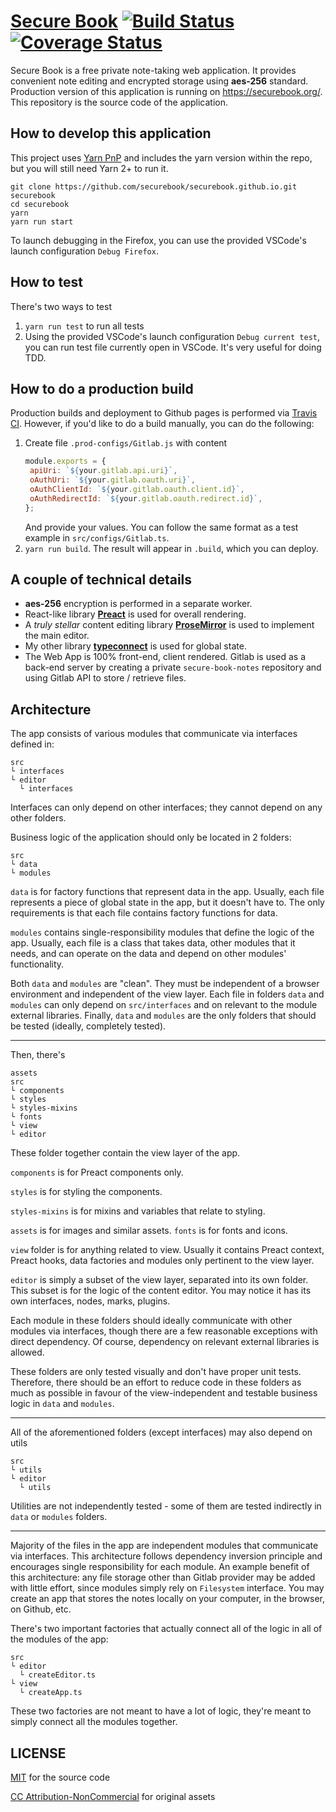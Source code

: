 # [Secure Book](https://securebook.org/) [![Build Status](https://travis-ci.com/securebook/securebook.github.io.svg?branch=development)](https://travis-ci.com/securebook/securebook.github.io) [![Coverage Status](https://coveralls.io/repos/github/securebook/securebook.github.io/badge.svg?branch=development)](https://coveralls.io/github/securebook/securebook.github.io?branch=development)

Secure Book is a free private note-taking web application. It provides convenient note editing and encrypted storage using **aes-256** standard. Production version of this application is running on https://securebook.org/. This repository is the source code of the application.

## How to develop this application

This project uses [Yarn PnP](https://classic.yarnpkg.com/en/docs/pnp/) and includes the yarn version within the repo, but you will still need Yarn 2+ to run it.

```
git clone https://github.com/securebook/securebook.github.io.git securebook
cd securebook
yarn
yarn run start
```

To launch debugging in the Firefox, you can use the provided VSCode's launch configuration `Debug Firefox`.

## How to test

There's two ways to test

1. `yarn run test` to run all tests
2. Using the provided VSCode's launch configuration `Debug current test`, you can run test file currently open in VSCode. It's very useful for doing TDD.

## How to do a production build

Production builds and deployment to Github pages is performed via [Travis CI](https://travis-ci.com/securebook/securebook.github.io). However, if you'd like to do a build manually, you can do the following:

1. Create file `.prod-configs/Gitlab.js` with content
   ```js
   module.exports = {
   	apiUri: `${your.gitlab.api.uri}`,
   	oAuthUri: `${your.gitlab.oauth.uri}`,
   	oAuthClientId: `${your.gitlab.oauth.client.id}`,
   	oAuthRedirectId: `${your.gitlab.oauth.redirect.id}`,
   };
   ```
   And provide your values. You can follow the same format as a test example in `src/configs/Gitlab.ts`.
2. `yarn run build`. The result will appear in `.build`, which you can deploy.

## A couple of technical details

* **aes-256** encryption is performed in a separate worker.
* React-like library [**Preact**](https://preactjs.com/) is used for overall rendering.
* A *truly stellar* content editing library [**ProseMirror**](https://prosemirror.net/) is used to implement the main editor.
* My other library [**typeconnect**](https://github.com/guitarino/typeconnect) is used for global state.
* The Web App is 100% front-end, client rendered. Gitlab is used as a back-end server by creating a private `secure-book-notes` repository and using Gitlab API to store / retrieve files.

## Architecture

The app consists of various modules that communicate via interfaces defined in:

```
src
└ interfaces
└ editor
  └ interfaces
```

Interfaces can only depend on other interfaces; they cannot depend on any other folders.

Business logic of the application should only be located in 2 folders:

```
src
└ data
└ modules
```

`data` is for factory functions that represent data in the app. Usually, each file represents a piece of global state in the app, but it doesn't have to. The only requirements is that each file contains factory functions for data.

`modules` contains single-responsibility modules that define the logic of the app. Usually, each file is a class that takes data, other modules that it needs, and can operate on the data and depend on other modules' functionality.

Both `data` and `modules` are "clean". They must be independent of a browser environment and independent of the view layer. Each file in folders `data` and `modules` can only depend on `src/interfaces` and on relevant to the module external libraries. Finally, `data` and `modules` are the only folders that should be tested (ideally, completely tested).

---

Then, there's

```
assets
src
└ components
└ styles
└ styles-mixins
└ fonts
└ view
└ editor
```

These folder together contain the view layer of the app.

`components` is for Preact components only.

`styles` is for styling the components.

`styles-mixins` is for mixins and variables that relate to styling.

`assets` is for images and similar assets. `fonts` is for fonts and icons.

`view` folder is for anything related to view. Usually it contains Preact context, Preact hooks, data factories and modules only pertinent to the view layer.

`editor` is simply a subset of the view layer, separated into its own folder. This subset is for the logic of the content editor. You may notice it has its own interfaces, nodes, marks, plugins.

Each module in these folders should ideally communicate with other modules via interfaces, though there are a few reasonable exceptions with direct dependency. Of course, dependency on relevant external libraries is allowed.

These folders are only tested visually and don't have proper unit tests. Therefore, there should be an effort to reduce code in these folders as much as possible in favour of the view-independent and testable business logic in `data` and `modules`.

---

All of the aforementioned folders (except interfaces) may also depend on utils

```
src
└ utils
└ editor
  └ utils
```

Utilities are not independently tested - some of them are tested indirectly in `data` or `modules` folders.

---

Majority of the files in the app are independent modules that communicate via interfaces. This architecture follows dependency inversion principle and encourages single responsibility for each module. An example benefit of this architecture: any file storage other than Gitlab provider may be added with little effort, since modules simply rely on `Filesystem` interface. You may create an app that stores the notes locally on your computer, in the browser, on Github, etc.

There's two important factories that actually connect all of the logic in all of the modules of the app:

```
src
└ editor
  └ createEditor.ts
└ view
  └ createApp.ts
```

These two factories are not meant to have a lot of logic, they're meant to simply connect all the modules together.

## LICENSE

[MIT](https://github.com/securebook/securebook.github.io/blob/development/LICENSE) for the source code

[CC Attribution-NonCommercial](https://github.com/securebook/securebook.github.io/blob/development/assets/original/LICENSE) for original assets
